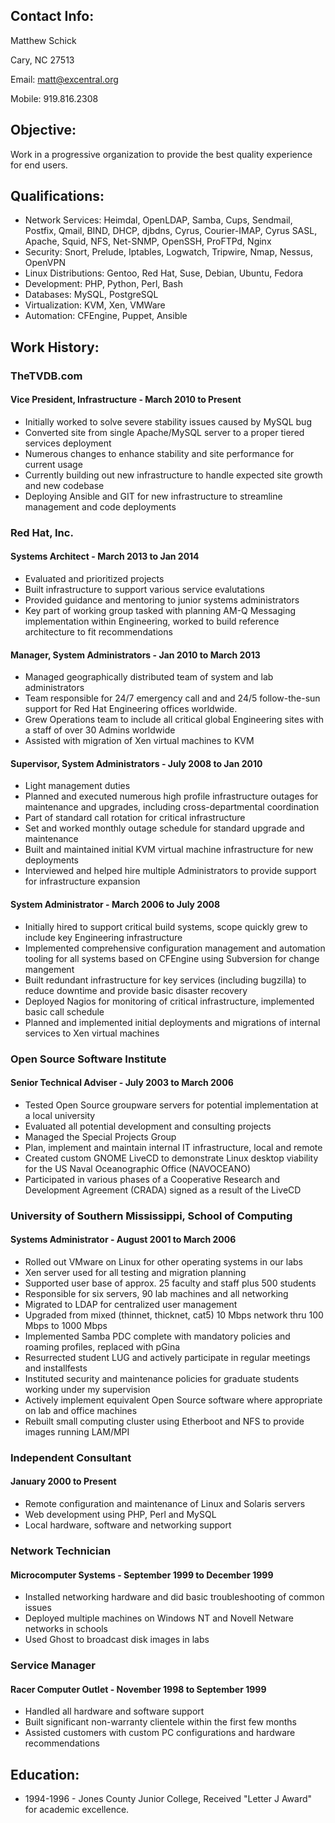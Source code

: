 ## Contact Info:
Matthew Schick

Cary, NC 27513

Email: 	matt@excentral.org

Mobile: 919.816.2308


## Objective:
Work in a progressive organization to provide the best quality experience for
end users.

## Qualifications:
* Network Services: Heimdal, OpenLDAP, Samba, Cups, Sendmail, Postfix,
  Qmail, BIND, DHCP, djbdns, Cyrus, Courier-IMAP, Cyrus SASL, Apache, Squid,
  NFS, Net-SNMP, OpenSSH, ProFTPd, Nginx
* Security: Snort, Prelude, Iptables, Logwatch, Tripwire, Nmap, Nessus,
  OpenVPN
* Linux Distributions: Gentoo, Red Hat, Suse, Debian, Ubuntu, Fedora
* Development: PHP, Python, Perl, Bash
* Databases: MySQL, PostgreSQL
* Virtualization: KVM, Xen, VMWare
* Automation: CFEngine, Puppet, Ansible


## Work History:

### TheTVDB.com
#### Vice President, Infrastructure - March 2010 to Present
* Initially worked to solve severe stability issues caused by MySQL bug
* Converted site from single Apache/MySQL server to a proper tiered services
  deployment
* Numerous changes to enhance stability and site performance for current usage
* Currently building out new infrastructure to handle expected site growth and
  new codebase
* Deploying Ansible and GIT for new infrastructure to streamline management and
  code deployments

### Red Hat, Inc.
#### Systems Architect - March 2013 to Jan 2014
* Evaluated and prioritized projects
* Built infrastructure to support various service evalutations
* Provided guidance and mentoring to junior systems administrators
* Key part of working group tasked with planning AM-Q Messaging implementation
  within Engineering, worked to build reference architecture to fit
  recommendations

#### Manager, System Administrators - Jan 2010 to March 2013
* Managed geographically distributed team of system and lab administrators
* Team responsible for 24/7 emergency call and and 24/5 follow-the-sun support
  for Red Hat Engineering offices worldwide.
* Grew Operations team to include all critical global Engineering sites with a
  staff of over 30 Admins worldwide
* Assisted with migration of Xen virtual machines to KVM

#### Supervisor, System Administrators - July 2008 to Jan 2010
* Light management duties
* Planned and executed numerous high profile infrastructure outages for
  maintenance and upgrades, including cross-departmental coordination
* Part of standard call rotation for critical infrastructure
* Set and worked monthly outage schedule for standard upgrade and maintenance
* Built and maintained initial KVM virtual machine infrastructure for new
  deployments
* Interviewed and helped hire multiple Administrators to provide support for
  infrastructure expansion

#### System Administrator - March 2006 to July 2008
* Initially hired to support critical build systems, scope quickly grew to
  include key Engineering infrastructure
* Implemented comprehensive configuration management and automation tooling for
  all systems based on CFEngine using Subversion for change mangement
* Built redundant infrastructure for key services (including bugzilla) to reduce
  downtime and provide basic disaster recovery
* Deployed Nagios for monitoring of critical infrastructure, implemented basic
  call schedule
* Planned and implemented initial deployments and migrations of internal
  services to Xen virtual machines

### Open Source Software Institute
#### Senior Technical Adviser - July 2003 to March 2006
* Tested Open Source groupware servers for potential implementation at a local
  university
* Evaluated all potential development and consulting projects
* Managed the Special Projects Group
* Plan, implement and maintain internal IT infrastructure, local and remote
* Created custom GNOME LiveCD to demonstrate Linux desktop viability for the US
  Naval Oceanographic Office (NAVOCEANO)
* Participated in various phases of a Cooperative Research and Development
  Agreement (CRADA) signed as a result of the LiveCD

### University of Southern Mississippi, School of Computing
#### Systems Administrator - August 2001 to March 2006
* Rolled out VMware on Linux for other operating systems in our labs
* Xen server used for all testing and migration planning
* Supported user base of approx. 25 faculty and staff plus 500 students
* Responsible for six servers, 90 lab machines and all networking
* Migrated to LDAP for centralized user management
* Upgraded from mixed (thinnet, thicknet, cat5) 10 Mbps network thru 100 Mbps
  to 1000 Mbps
* Implemented Samba PDC complete with mandatory policies and roaming profiles,
  replaced with pGina
* Resurrected student LUG and actively participate in regular meetings and
  installfests
* Instituted security and maintenance policies for graduate students working
  under my supervision
* Actively implement equivalent Open Source software where appropriate on lab
  and office machines
* Rebuilt small computing cluster using Etherboot and NFS to provide images
  running LAM/MPI

### Independent Consultant
#### January 2000 to Present
* Remote configuration and maintenance of Linux and Solaris servers
* Web development using PHP, Perl and MySQL
* Local hardware, software and networking support

### Network Technician
#### Microcomputer Systems - September 1999 to December 1999
* Installed networking hardware and did basic troubleshooting of common issues
* Deployed multiple machines on Windows NT and Novell Netware networks in schools
* Used Ghost to broadcast disk images in labs

### Service Manager
#### Racer Computer Outlet - November 1998 to September 1999
* Handled all hardware and software support
* Built significant non-warranty clientele within the first few months
* Assisted customers with custom PC configurations and hardware
  recommendations

## Education:
* 1994-1996 - Jones County Junior College, Received "Letter J Award" for academic
  excellence.

